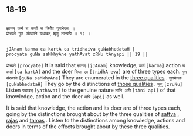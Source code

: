 ## 18-19


```shloka-sa

ज्ञानम् कर्म च कर्ता च त्रिधैव गुणभेदतः ।
प्रोच्यते गुण संख्याने यथावत् शृणु तान्यपि ॥ १९ ॥

```
```shloka-sa-hk

jJAnam karma ca kartA ca tridhaiva guNabhedataH |
procyate guNa saMkhyAne yathAvat zRNu tAnyapi || 19 ||

```
`प्रोच्यते` `[procyate]` It is said that `ज्ञानम्` `[jJAnam]` knowledge, `कर्म` `[karma]` action `च कर्ता` `[ca kartA]` and the doer `त्रिधा एव` `[tridhA eva]` are of three types each. `गुण संख्याने` `[guNa saMkhyAne]` They are enumerated in the 
[three qualities](2-45_to_2-46.md#satva_rajas_tamas)
. `गुणभेदतः` `[guNabhedataH]` They go by the distinctions of 
[those qualities](14-22.md#satva_rajas_tamas_effects)
. `श्रुणु` `[zruNu]` Listen `यथावत्` `[yathAvat]` to the genuine nature `तानि अपि` `[tAni api]` of that knowledge, action and the doer `अपि` `[api]` as well.

It is said that knowledge, the action and its doer are of three types each, going by the distinctions brought about by the three qualities of 
[sattva](14-6.md#sattva)
, 
[rajas](14-7.md#rajas)
 and 
[tamas](14-8.md#tamas)
. Listen to the distinctions among knowledge, actions and doers in terms of the effects brought about by these three qualities.


